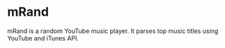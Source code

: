 mRand
=====

mRand is a random YouTube music player. It parses top music titles using YouTube and iTunes API.
